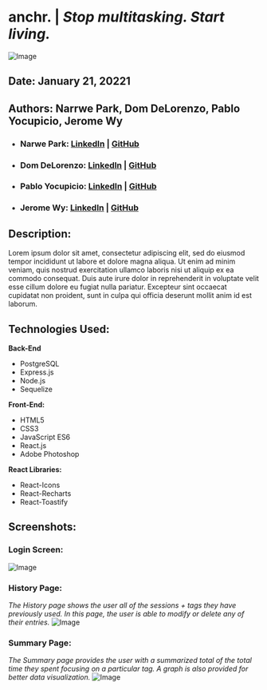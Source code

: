 # **anchr.** | _Stop multitasking. Start living._

![Image](https://i.imgur.com/yC3yFq7.png)

## **Date:** January 21, 20221

## **Authors:** Narrwe Park, Dom DeLorenzo, Pablo Yocupicio, Jerome Wy

- ### **Narwe Park:** [LinkedIn](https://www.linkedin.com/in/narrwe-park/) | [GitHub](https://github.com/narrwep27)

- ### **Dom DeLorenzo:** [LinkedIn](https://www.linkedin.com/in/dominick-delorenzo-breed/) | [GitHub](https://github.com/domdelorenzo)

- ### **Pablo Yocupicio:** [LinkedIn](https://www.linkedin.com/in/pabloey/) | [GitHub](https://github.com/Pabloey)

- ### **Jerome Wy:** [LinkedIn](https://www.linkedin.com/in/jerome-wy/) | [GitHub](https://github.com/jerome-wy)

## **Description:**

Lorem ipsum dolor sit amet, consectetur adipiscing elit, sed do eiusmod tempor incididunt ut labore et dolore magna aliqua. Ut enim ad minim veniam, quis nostrud exercitation ullamco laboris nisi ut aliquip ex ea commodo consequat. Duis aute irure dolor in reprehenderit in voluptate velit esse cillum dolore eu fugiat nulla pariatur. Excepteur sint occaecat cupidatat non proident, sunt in culpa qui officia deserunt mollit anim id est laborum.

## **Technologies Used:**

**Back-End**

- PostgreSQL
- Express.js
- Node.js
- Sequelize

**Front-End:**

- HTML5
- CSS3
- JavaScript ES6
- React.js
- Adobe Photoshop

**React Libraries:**

- React-Icons
- React-Recharts
- React-Toastify

## **Screenshots:**

### **Login Screen**:

![Image](https://i.imgur.com/cvFPV0D.png)

### **History Page**:

_The History page shows the user all of the sessions + tags they have previously used. In this page, the user is able to modify or delete any of their entries._
![Image](https://i.imgur.com/QKtdDTI.png)

### **Summary Page**:

_The Summary page provides the user with a summarized total of the total time they spent focusing on a particular tag. A graph is also provided for better data visualization._
![Image](https://i.imgur.com/un0jluK.png)
